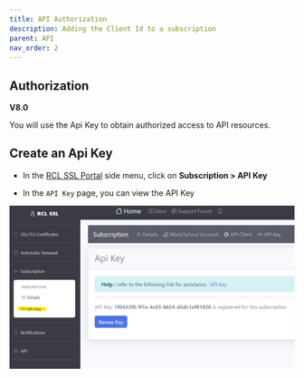 ```yaml
---
title: API Authorization
description: Adding the Client Id to a subscription
parent: API
nav_order: 2
---
```


## Authorization
**V8.0**

You will use the Api Key to obtain authorized access to API resources.

## Create an Api Key

- In the [RCL SSL Portal](../portal/portal.md) side menu, click on **Subscription > API Key**

- In the ``API Key`` page, you can view the API Key

![image](../images/api_authorization/api-key.png)